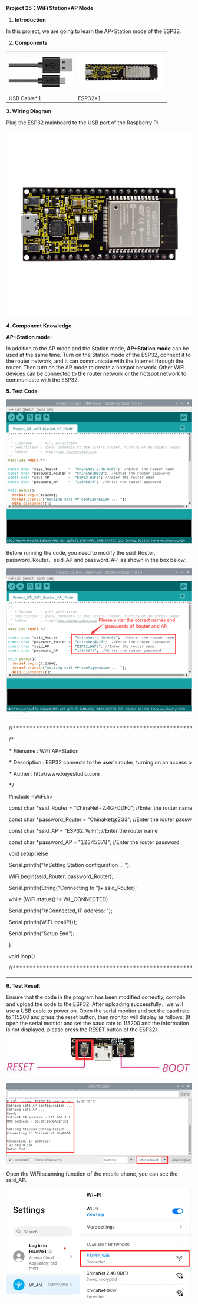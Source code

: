**Project 25：WiFi Station+AP Mode**

1.  **Introduction**

In this project, we are going to learn the AP+Station mode of the ESP32.

2.  **Components**

<table>
<tbody>
<tr class="odd">
<td><img src="https://raw.githubusercontent.com/keyestudio/KS5012-Keyestudio-ESP32-Learning-Kit-Basic-Edition-Raspberry-Pi/master/media/729232b0c2d2c01984808289b222890c.png" style="width:1.8125in;height:0.86458in" /></td>
<td><img src="https://raw.githubusercontent.com/keyestudio/KS5012-Keyestudio-ESP32-Learning-Kit-Basic-Edition-Raspberry-Pi/master/media/53f17b0de2d98d4714e8fe9043a346ca.jpeg" style="width:2.43681in;height:1.13472in" /></td>
</tr>
<tr class="even">
<td> USB Cable*1</td>
<td>ESP32*1</td>
</tr>
</tbody>
</table>

**3. Wiring Diagram**

Plug the ESP32 mainboard to the USB port of the Raspberry Pi

![](/media/53f17b0de2d98d4714e8fe9043a346ca.jpeg)

**4. Component Knowledge**

**AP+Station mode:**

In addition to the AP mode and the Station mode, **AP+Station mode** can
be used at the same time. Turn on the Station mode of the ESP32, connect
it to the router network, and it can communicate with the Internet
through the router. Then turn on the AP mode to create a hotspot
network. Other WiFi devices can be connected to the router network or
the hotspot network to communicate with the ESP32.

**5. Test Code**

![](/media/bc271d152351970dff1543ebe49f4c11.png)

Before running the code, you need to modify the ssid\_Router,
password\_Router、ssid\_AP and password\_AP, as shown in the box below:

![](/media/8c84b39a74430800ad2c76de09dc19ca.png)

<table>
<tbody>
<tr class="odd">
<td><p>//**********************************************************************************</p>
<p>/*</p>
<p>* Filename : WiFi AP+Station</p>
<p>* Description : ESP32 connects to the user's router, turning on an access point</p>
<p>* Auther : http//www.keyestudio.com</p>
<p>*/</p>
<p>#include &lt;WiFi.h&gt;</p>
<p>const char *ssid_Router = "ChinaNet-2.4G-0DF0"; //Enter the router name</p>
<p>const char *password_Router = "ChinaNet@233"; //Enter the router password</p>
<p>const char *ssid_AP = "ESP32_WiFi"; //Enter the router name</p>
<p>const char *password_AP = "12345678"; //Enter the router password</p>
<p>void setup()else</p>
<p>Serial.println("\nSetting Station configuration ... ");</p>
<p>WiFi.begin(ssid_Router, password_Router);</p>
<p>Serial.println(String("Connecting to ")+ ssid_Router);</p>
<p>while (WiFi.status() != WL_CONNECTED)</p>
<p>Serial.println("\nConnected, IP address: ");</p>
<p>Serial.println(WiFi.localIP());</p>
<p>Serial.println("Setup End");</p>
<p>}</p>
<p>void loop() </p>
<p>//**********************************************************************************</p></td>
</tr>
</tbody>
</table>

**6. Test Result**

Ensure that the code in the program has been modified correctly, compile
and upload the code to the ESP32. After uploading successfully，we will
use a USB cable to power on. Open the serial monitor and set the baud
rate to 115200 and press the reset button, then monitor will display as
follows: (If open the serial monitor and set the baud rate to 115200 and
the information is not displayed, please press the RESET button of the
ESP32)

![](/media/1fd21fafd84d2b529931a89d21a03d6a.png)

![](/media/38d88043831a89fb66bdf71ae167e977.png)

Open the WiFi scanning function of the mobile phone, you can see the
ssid\_AP.

![](/media/3e0ad895bea7f5100cc02a415adcace7.png)
